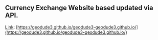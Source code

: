 ## Currency Exchange Website based updated via API.
[Link](https://geodude3.github.io/geodude3-geodude3.github.io/): [https://geodude3.github.io/geodude3-geodude3.github.io/](https://geodude3.github.io/geodude3-geodude3.github.io/)
